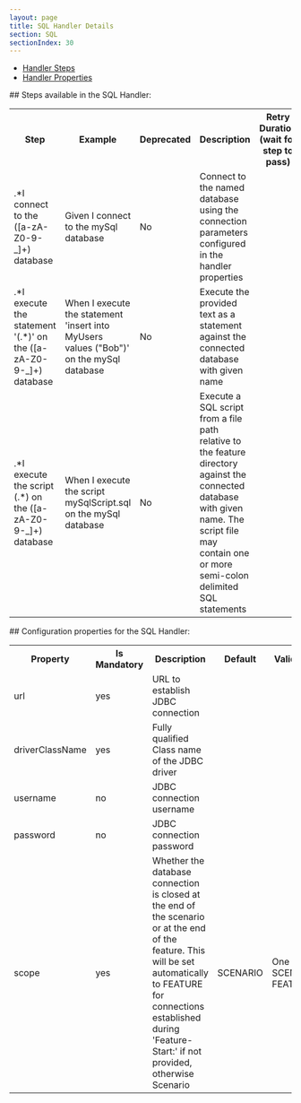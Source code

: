 ```yaml
---
layout: page
title: SQL Handler Details
section: SQL
sectionIndex: 30
---
```




* [Handler Steps](#steps)  
* [Handler Properties](#properties)


<a name="steps"/>
## Steps available in the SQL Handler:


<table>
    <tr>
        <th>Step</th><th>Example</th><th>Deprecated</th><th>Description</th><th>Retry Duration (wait for step to pass)</th>
    </tr>
    <tr>
        <td>.*I connect to the ([a-zA-Z0-9-_]+) database</td>
        <td>Given I connect to the mySql database</td>
        <td>No</td>
        <td>Connect to the named database using the connection parameters configured in the handler properties</td>
        <td></td>
    </tr>
    <tr>
        <td>.*I execute the statement '(.*)' on the ([a-zA-Z0-9-_]+) database</td>
        <td>When I execute the statement 'insert into MyUsers values ("Bob")' on the mySql database</td>
        <td>No</td>
        <td>Execute the provided text as a statement against the connected database with given name</td>
        <td></td>
    </tr>
    <tr>
        <td>.*I execute the script (.*) on the ([a-zA-Z0-9-_]+) database</td>
        <td>When I execute the script mySqlScript.sql on the mySql database</td>
        <td>No</td>
        <td>Execute a SQL script from a file path relative to the feature directory against the connected database with given name. The script file may contain one or more semi-colon delimited SQL statements</td>
        <td></td>
    </tr>

</table>



<a name="properties"/>
## Configuration properties for the SQL Handler:

<table>
    <tr>
        <th>Property</th><th>Is Mandatory</th><th>Description</th><th>Default</th><th>Validation</th>
    </tr>
    <tr>
        <td>url</td>
        <td>yes</td>
        <td>URL to establish JDBC connection</td>
        <td></td>
        <td></td>
    </tr>
    <tr>
        <td>driverClassName</td>
        <td>yes</td>
        <td>Fully qualified Class name of the JDBC driver</td>
        <td></td>
        <td></td>
    </tr>
    <tr>
        <td>username</td>
        <td>no</td>
        <td>JDBC connection username</td>
        <td></td>
        <td></td>
    </tr>
    <tr>
        <td>password</td>
        <td>no</td>
        <td>JDBC connection password</td>
        <td></td>
        <td></td>
    </tr>
    <tr>
        <td>scope</td>
        <td>yes</td>
        <td>Whether the database connection is closed at the end of the scenario or at the end of the feature. This will be set automatically to FEATURE for connections established during 'Feature-Start:' if not provided, otherwise Scenario</td>
        <td>SCENARIO</td>
        <td>One of: SCENARIO, FEATURE</td>
    </tr>

</table>
